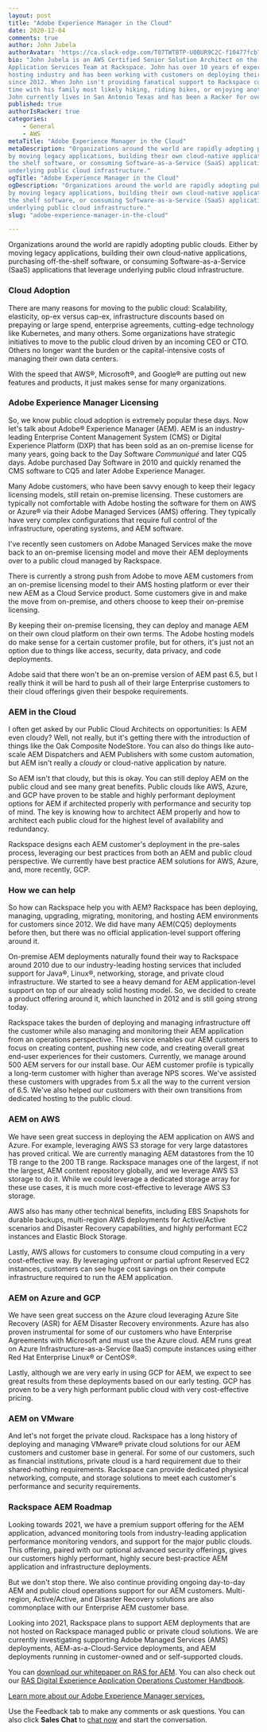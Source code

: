 ```yaml
---
layout: post
title: "Adobe Experience Manager in the Cloud"
date: 2020-12-04
comments: true
author: John Jubela
authorAvatar: 'https://ca.slack-edge.com/T07TWTBTP-U0BUR9C2C-f10477fcb7d9-512'
bio: "John Jubela is an AWS Certified Senior Solution Architect on the Rackspace
Application Services Team at Rackspace. John has over 10 years of experience in the cloud
hosting industry and has been working with customers on deploying their AEM applications
since 2012. When John isn't providing fanatical support to Rackspace customers, he spends
time with his family most likely hiking, riding bikes, or enjoying another outdoor activity.
John currently lives in San Antonio Texas and has been a Racker for over 10 years."
published: true
authorIsRacker: true
categories:
    - General
    - AWS
metaTitle: "Adobe Experience Manager in the Cloud"
metaDescription: "Organizations around the world are rapidly adopting public clouds. Either
by moving legacy applications, building their own cloud-native applications, purchasing off
the shelf software, or consuming Software-as-a-Service (SaaS) applications that leverage
underlying public cloud infrastructure."
ogTitle: "Adobe Experience Manager in the Cloud"
ogDescription: "Organizations around the world are rapidly adopting public clouds. Either
by moving legacy applications, building their own cloud-native applications, purchasing off
the shelf software, or consuming Software-as-a-Service (SaaS) applications that leverage
underlying public cloud infrastructure."
slug: "adobe-experience-manager-in-the-cloud"

---
```


Organizations around the world are rapidly adopting public clouds. Either by moving legacy
applications, building their own cloud-native applications, purchasing off-the-shelf
software, or consuming Software-as-a-Service (SaaS) applications that leverage underlying
public cloud infrastructure.

<!--more-->

### Cloud Adoption

There are many reasons for moving to the public cloud: Scalability, elasticity, op-ex
versus cap-ex, infrastructure discounts based on prepaying or large spend, enterprise
agreements, cutting-edge technology like Kubernetes, and many others. Some organizations
have strategic initiatives to move to the public cloud driven by an incoming CEO or CTO.
Others no longer want the burden or the capital-intensive costs of managing their own data
centers.

With the speed that AWS&reg;, Microsoft&reg;, and Google&reg; are putting out new features
and products, it just makes sense for many organizations.

### Adobe Experience Manager Licensing

So, we know public cloud adoption is extremely popular these days. Now let's talk about
Adobe&reg; Experience Manager (AEM). AEM is an industry-leading Enterprise Content Management
System (CMS) or Digital Experience Platform (DXP) that has been sold as an on-premise license
for many years, going back to the Day Software *Communiqué* and later CQ5 days. Adobe
purchased Day Software in 2010 and quickly renamed the CMS software to CQ5 and later Adobe
Experience Manager.

Many Adobe customers, who have been savvy enough to keep their legacy licensing models,
still retain on-premise licensing. These customers are typically not comfortable with Adobe
hosting the software for them on AWS or Azure&reg; via their Adobe Managed Services (AMS)
offering. They typically have very complex configurations that require full control of the
infrastructure, operating systems, and AEM software.

I've recently seen customers on Adobe Managed Services make the move back to an on-premise
licensing model and move their AEM deployments over to a public cloud managed by Rackspace.

There is currently a strong push from Adobe to move AEM customers from an on-premise
licensing model to their AMS hosting platform or ever their new AEM as a Cloud Service product.
Some customers give in and make the move from on-premise, and others choose to keep their
on-premise licensing.  

By keeping their on-premise licensing, they can deploy and manage AEM on their own cloud
platform on their own terms. The Adobe hosting models do make sense for a certain customer
profile, but for others, it's just not an option due to things like access, security, data
privacy, and code deployments.

Adobe said that there won't be an on-premise version of AEM past 6.5, but I really think
it will be hard to push all of their large Enterprise customers to their cloud offerings
given their bespoke requirements.

### AEM in the Cloud

I often get asked by our Public Cloud Architects on opportunities: Is AEM even cloudy? Well,
not really, but it's getting there with the introduction of things like the Oak Composite
NodeStore. You can also do things like auto-scale AEM Dispatchers and AEM Publishers with
some custom automation, but AEM isn't really a *cloudy* or cloud-native application by
nature.

So AEM isn't that cloudy, but this is okay. You can still deploy AEM on the public cloud
and see many great benefits. Public clouds like AWS, Azure, and GCP have proven to be stable
and highly performant deployment options for AEM if architected properly with performance
and security top of mind. The key is knowing how to architect AEM properly and how to
architect each public cloud for the highest level of availability and redundancy.

Rackspace designs each AEM customer's deployment in the pre-sales process, leveraging our
best practices from both an AEM and public cloud perspective. We currently have best
practice AEM solutions for AWS, Azure, and, more recently, GCP.

### How we can help

So how can Rackspace help you with AEM? Rackspace has been deploying, managing, upgrading,
migrating, monitoring, and hosting AEM environments for customers since 2012. We did have
many AEM(CQ5) deployments before then, but there was no official application-level support
offering around it.

On-premise AEM deployments naturally found their way to Rackspace around 2010 due to our
industry-leading hosting services that included support for Java&reg;, Linux&reg;,
networking, storage, and private cloud infrastructure. We started to see a heavy demand for
AEM application-level support on top of our already solid hosting model. So, we decided to
create a product offering around it, which launched in 2012 and is still going strong today.

Rackspace takes the burden of deploying and managing infrastructure off the customer while
also managing and monitoring their AEM application from an operations perspective. This
service enables our AEM customers to focus on creating content, pushing new code, and
creating overall great end-user experiences for their customers. Currently, we manage around
500 AEM servers for our install base. Our AEM customer profile is typically a long-term
customer with higher than average NPS scores. We've assisted these customers with upgrades
from 5.x all the way to the current version of 6.5. We've also helped our customers with
their own transitions from dedicated hosting to the public cloud.

### AEM on AWS

We have seen great success in deploying the AEM application on AWS and Azure. For example,
leveraging AWS S3 storage for very large datastores has proved critical. We are currently
managing AEM datastores from the 10 TB range to the 200 TB range. Rackspace manages one of
the largest, if not the largest, AEM content repository globally, and we leverage AWS S3
storage to do it. While we could leverage a dedicated storage array for these use cases,
it is much more cost-effective to leverage AWS S3 storage.

AWS also has many other technical benefits, including EBS Snapshots for durable backups,
multi-region AWS deployments for Active/Active scenarios and Disaster Recovery capabilities,
and highly performant EC2 instances and Elastic Block Storage.

Lastly, AWS allows for customers to consume cloud computing in a very cost-effective way.
By leveraging upfront or partial upfront Reserved EC2 instances, customers can see huge cost
savings on their compute infrastructure required to run the AEM application.

### AEM on Azure and GCP

We have seen great success on the Azure cloud leveraging Azure Site Recovery (ASR) for AEM
Disaster Recovery environments. Azure has also proven instrumental for some of our customers
who have Enterprise Agreements with Microsoft and must use the Azure cloud. AEM runs great
on Azure Infrastructure-as-a-Service (IaaS) compute instances using either Red Hat Enterprise
Linux&reg; or CentOS&reg;.

Lastly, although we are very early in using GCP for AEM, we expect to see great results
from these deployments based on our early testing. GCP has proven to be a very high
performant public cloud with very cost-effective pricing.

### AEM on VMware

And let's not forget the private cloud. Rackspace has a long history of deploying and
managing VMware&reg; private cloud solutions for our AEM customers and customer base in
general. For some of our customers, such as financial institutions, private cloud is a hard
requirement due to their shared-nothing requirements. Rackspace can provide dedicated
physical networking, compute, and storage solutions to meet each customer's performance and
security requirements.

### Rackspace AEM Roadmap

Looking towards 2021, we have a premium support offering for the AEM application, advanced
monitoring tools from industry-leading application performance monitoring vendors, and
support for the major public clouds. This offering, paired with our optional advanced
security offerings, gives our customers highly performant, highly secure best-practice AEM
application and infrastructure deployments.

But we don't stop there. We also continue providing ongoing day-to-day AEM and public cloud
operations support for our AEM customers. Multi-region, Active/Active, and Disaster Recovery
solutions are also commonplace with our Enterprise AEM customer base.

Looking into 2021, Rackspace plans to support AEM deployments that are not hosted on
Rackspace managed public or private cloud solutions. We are currently investigating
supporting Adobe Managed Services (AMS) deployments, AEM-as-a-Cloud-Service deployments,
and AEM deployments running in customer-owned and or self-supported clouds.

You can [download our whitepaper on RAS for AEM](https://www.rackspace.com/resources/rackspace-application-services-adobe-experience-manager).
You can also check out our [RAS Digital Experience Application Operations Customer Handbook](https://developer.rackspace.com/docs/dxp-customer-handbook/).

<a class="cta purple" id="cta" href="https://www.rackspace.com/applications/adobe-experience-manager">Learn more about our Adobe Experience Manager services.</a>

Use the Feedback tab to make any comments or ask questions. You can also click
**Sales Chat** to [chat now](https://www.rackspace.com/) and start the conversation.
